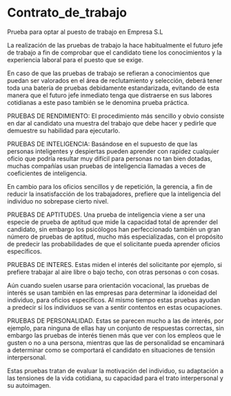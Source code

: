 # Contrato_de_trabajo
Prueba para optar al puesto de trabajo en Empresa S.L

La realización de las pruebas de trabajo la hace habitualmente el futuro jefe de trabajo a fin de comprobar que el candidato tiene los conocimientos y la experiencia laboral para el puesto que se exige.

En caso de que las pruebas de trabajo se refieran a conocimientos que puedan ser valorados en el área de reclutamiento y selección, deberá tener toda una batería de pruebas debidamente estandarizada, evitando de esta manera que el futuro jefe inmediato tenga que distraerse en sus labores cotidianas a este paso también se le denomina prueba práctica.


PRUEBAS DE RENDIMIENTO:
El procedimiento más sencillo y obvio consiste en dar al candidato una muestra del trabajo que debe hacer y pedirle que demuestre su habilidad para ejecutarlo.


PRUEBAS DE INTELIGENCIA:
Basándose en el supuesto de que las personas inteligentes y despiertas pueden aprender con rapidez cualquier oficio que podría resultar muy difícil para personas no tan bien dotadas, muchas compañías usan pruebas de inteligencia llamadas a veces de coeficientes de inteligencia.

En cambio para los oficios sencillos y de repetición, la gerencia, a fin de reducir la insatisfacción de los trabajadores, prefiere que la inteligencia del individuo no sobrepase cierto nivel.

PRUEBAS DE APTITUDES.
Una prueba de inteligencia viene a ser una especie de prueba de aptitud que mide la capacidad total de aprender del candidato, sin embargo los psicólogos han perfeccionado también un gran número de pruebas de aptitud, mucho más especializadas, con el propósito de predecir las probabilidades de que el solicitante pueda aprender oficios específicos.

PRUEBAS DE INTERES.
Estas miden el interés del solicitante por ejemplo, si prefiere trabajar al aire libre o bajo techo, con otras personas o con cosas.

Aún cuando suelen usarse para orientación vocacional, las pruebas de interés se usan también en las empresas para determinar la idoneidad del individuo, para oficios específicos. Al mismo tiempo estas pruebas ayudan a predecir si los individuos se van a sentir contentos en estas ocupaciones.

PRUEBAS DE PERSONALIDAD.
Estas se parecen mucho a las de interés, por ejemplo, para ninguna de ellas hay un conjunto de respuestas correctas, sin embargo las pruebas de interés tienen más que ver con los empleos que le gusten o no a una persona, mientras que las de personalidad se encaminará a determinar como se comportará el candidato en situaciones de tensión interpersonal.

Estas pruebas tratan de evaluar la motivación del individuo, su adaptación a las tensiones de la vida cotidiana, su capacidad para el trato interpersonal y su autoimagen.
